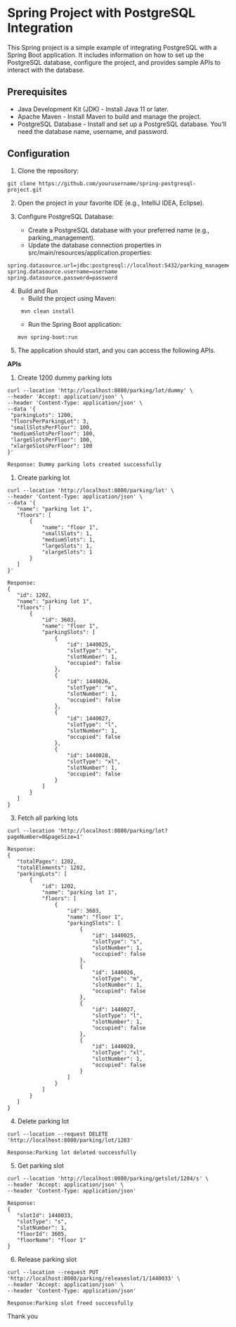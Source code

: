 # Spring Project with PostgreSQL Integration

This Spring project is a simple example of integrating PostgreSQL with a Spring Boot application. It includes
information on how to set up the PostgreSQL database, configure the project, and provides sample APIs to interact with
the database.

## Prerequisites

- Java Development Kit (JDK) - Install Java 11 or later.
- Apache Maven - Install Maven to build and manage the project.
- PostgreSQL Database - Install and set up a PostgreSQL database. You'll need the database name, username, and password.

## Configuration

1. Clone the repository:
```shell
git clone https://github.com/yourusername/spring-postgresql-project.git
```
2. Open the project in your favorite IDE (e.g., IntelliJ IDEA, Eclipse).

3. Configure PostgreSQL Database:
    * Create a PostgreSQL database with your preferred name (e.g., parking_management).
    * Update the database connection properties in src/main/resources/application.properties:
```shell
spring.datasource.url=jdbc:postgresql://localhost:5432/parking_management
spring.datasource.username=username
spring.datasource.password=password
```
4. Build and Run
    * Build the project using Maven:
   ```shell
    mvn clean install
   ```
    * Run the Spring Boot application:
    ```shell
    mvn spring-boot:run
    ```
5. The application should start, and you can access the following APIs.

**APIs**

1. Create 1200 dummy parking lots

 ```shell
curl --location 'http://localhost:8080/parking/lot/dummy' \
--header 'Accept: application/json' \
--header 'Content-Type: application/json' \
--data '{
  "parkingLots": 1200,
  "floorsPerParkingLot": 3,
  "smallSlotsPerFloor": 100,
  "mediumSlotsPerFloor": 100,
  "largeSlotsPerFloor": 100,
  "xlargeSlotsPerFloor": 100
}'

Response: Dummy parking lots created successfully

```

1. Create parking lot

 ```shell
curl --location 'http://localhost:8080/parking/lot' \
--header 'Content-Type: application/json' \
--data '{
    "name": "parking lot 1",
    "floors": [
        {
            "name": "floor 1",
            "smallSlots": 1,
            "mediumSlots": 1,
            "largeSlots": 1,
            "xlargeSlots": 1
        }
    ]
}'

Response: 
{
    "id": 1202,
    "name": "parking lot 1",
    "floors": [
        {
            "id": 3603,
            "name": "floor 1",
            "parkingSlots": [
                {
                    "id": 1440025,
                    "slotType": "s",
                    "slotNumber": 1,
                    "occupied": false
                },
                {
                    "id": 1440026,
                    "slotType": "m",
                    "slotNumber": 1,
                    "occupied": false
                },
                {
                    "id": 1440027,
                    "slotType": "l",
                    "slotNumber": 1,
                    "occupied": false
                },
                {
                    "id": 1440028,
                    "slotType": "xl",
                    "slotNumber": 1,
                    "occupied": false
                }
            ]
        }
    ]
}

```

3. Fetch all parking lots

 ```shell
curl --location 'http://localhost:8080/parking/lot?pageNumber=0&pageSize=1'

Response: 
{
    "totalPages": 1202,
    "totalElements": 1202,
    "parkingLots": [
        {
            "id": 1202,
            "name": "parking lot 1",
            "floors": [
                {
                    "id": 3603,
                    "name": "floor 1",
                    "parkingSlots": [
                        {
                            "id": 1440025,
                            "slotType": "s",
                            "slotNumber": 1,
                            "occupied": false
                        },
                        {
                            "id": 1440026,
                            "slotType": "m",
                            "slotNumber": 1,
                            "occupied": false
                        },
                        {
                            "id": 1440027,
                            "slotType": "l",
                            "slotNumber": 1,
                            "occupied": false
                        },
                        {
                            "id": 1440028,
                            "slotType": "xl",
                            "slotNumber": 1,
                            "occupied": false
                        }
                    ]
                }
            ]
        }
    ]
}

```

4. Delete parking lot

 ```shell
curl --location --request DELETE 'http://localhost:8080/parking/lot/1203'

Response:Parking lot deleted successfully

```

5. Get parking slot

 ```shell
curl --location 'http://localhost:8080/parking/getslot/1204/s' \
--header 'Accept: application/json' \
--header 'Content-Type: application/json'

Response:
{
    "slotId": 1440033,
    "slotType": "s",
    "slotNumber": 1,
    "floorId": 3605,
    "floorName": "floor 1"
}

```

6. Release parking slot

 ```shell
curl --location --request PUT 'http://localhost:8080/parking/releaseslot/1/1440033' \
--header 'Accept: application/json' \
--header 'Content-Type: application/json'

Response:Parking slot freed successfully
```

Thank you